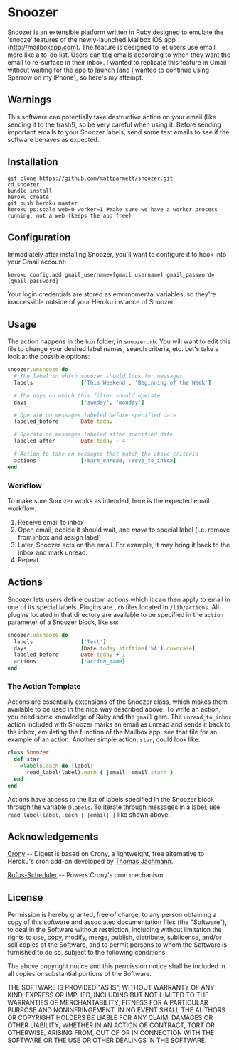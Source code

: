 # Snoozer #

Snoozer is an extensible platform written in Ruby designed to emulate the 'snooze' features of the newly-launched Mailbox iOS app (http://mailboxapp.com).  The feature is designed to let users use email more like a to-do list.  Users can tag emails according to when they want the email to re-surface in their inbox.  I wanted to replicate this feature in Gmail without waiting for the app to launch (and I wanted to continue using Sparrow on my iPhone), so here's my attempt.

## Warnings ##

This software can potentially take destructive action on your email (like sending it to the trash!), so be very careful when using it.  Before sending important emails to your Snoozer labels, send some test emails to see if the software behaves as expected.

## Installation ##

```
git clone https://github.com/mattparmett/snoozer.git
cd snoozer
bundle install
heroku create
git push heroku master
heroku ps:scale web=0 worker=1 #make sure we have a worker process running, not a web (keeps the app free)
```

## Configuration ##

Immediately after installing Snoozer, you'll want to configure it to hook into your Gmail account:

	heroku config:add gmail_username=[gmail username] gmail_password=[gmail password]

Your login credentials are stored as envirnomental variables, so they're inaccessible outside of your Heroku instance of Snoozer.

## Usage ##

The action happens in the `bin` folder, in `snoozer.rb`.  You will want to edit this file to change your desired label names, search criteria, etc.  Let's take a look at the possible options:

```ruby
snoozer.unsnooze do
  # The label in which snoozer should look for messages
  labels               ['This Weekend', 'Beginning of the Week']

  # The days on which this filter should operate
  days                 ['sunday', 'monday']

  # Operate on messages labeled before specified date
  labeled_before       Date.today

  # Operate on messages labeled after specified date
  labeled_after        Date.today - 4

  # Action to take on messages that match the above criteria
  actions              [:mark_unread, :move_to_inbox]
end
```

### Workflow

To make sure Snoozer works as intended, here is the expected email workflow:

1.	Receive email to inbox
2.	Open email, decide it should wait, and *move* to special label (i.e. remove from inbox and assign label)
3.	Later, Snoozer acts on the email.  For example, it may bring it back to the inbox and mark unread.
4.	Repeat.

## Actions ##

Snoozer lets users define custom actions which it can then apply to email in one of its special labels.  Plugins are ```.rb``` files located in `/lib/actions`.  All plugins located in that directory are available to be specified in the `action` parameter of a Snoozer block, like so:

```ruby
snoozer.unsnooze do
  labels               ['Test']
  days                 [Date.today.strftime('%A').downcase]
  labeled_before       Date.today + 1
  actions              [:action_name]
end
```

### The Action Template ###

Actions are essentially extensions of the Snoozer class, which makes them available to be used in the nice way described above.  To write an action, you need some knowledge of Ruby and the `gmail` gem.  The `unread_to_inbox` action included with Snoozer marks an email as unread and sends it back to the inbox, emulating the function of the Mailbox app; see that file for an example of an action.  Another simple action, `star`, could look like:

```ruby
class Snoozer
  def star
    @labels.each do |label|
      read_label(label).each { |email| email.star! }
  end
end
```

Actions have access to the list of labels specified in the Snoozer block through the variable `@labels`.  To iterate through messages in a label, use `read_label(label).each { |email| }` like shown above.

## Acknowledgements ##

[Crony](https://github.com/thomasjachmann/crony) -- Digest is based on Crony, a lightweight, free alternative to Heroku's cron add-on developed by [Thomas Jachmann](https://github.com/thomasjachmann).

[Rufus-Scheduler](https://github.com/jmettraux/rufus-scheduler) -- Powers Crony's cron mechanism.

## License ##

Permission is hereby granted, free of charge, to any person obtaining a copy of this software and associated documentation files (the "Software"), to deal in the Software without restriction, including without limitation the rights to use, copy, modify, merge, publish, distribute, sublicense, and/or sell copies of the Software, and to permit persons to whom the Software is furnished to do so, subject to the following conditions:

The above copyright notice and this permission notice shall be included in all copies or substantial portions of the Software.

THE SOFTWARE IS PROVIDED "AS IS", WITHOUT WARRANTY OF ANY KIND, EXPRESS OR IMPLIED, INCLUDING BUT NOT LIMITED TO THE WARRANTIES OF MERCHANTABILITY, FITNESS FOR A PARTICULAR PURPOSE AND NONINFRINGEMENT. IN NO EVENT SHALL THE AUTHORS OR COPYRIGHT HOLDERS BE LIABLE FOR ANY CLAIM, DAMAGES OR OTHER LIABILITY, WHETHER IN AN ACTION OF CONTRACT, TORT OR OTHERWISE, ARISING FROM, OUT OF OR IN CONNECTION WITH THE SOFTWARE OR THE USE OR OTHER DEALINGS IN THE SOFTWARE.